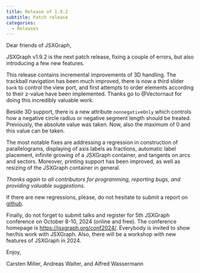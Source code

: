 ```yaml
---
title: Release of 1.9.2
subtitle: Patch release
categories:
  - Releases
---
```


Dear friends of JSXGraph,

JSXGraph v1.9.2 is the next patch release, fixing a couple of errors, but also introducing a few new features.

This release contains incremental improvements of 3D handling. The trackball navigation has been much improved, there is now a third slider `bank` to control the view port, and first attempts to order elements according to their z-value have been implemented. Thanks go to @Vectornaut for doing this incredibly valuable work. 

Beside 3D support, there is a new attribute `nonnegativeOnly` which controls how a negative circle radius or negative segment length should be treated. Previously, the absolute value was taken. Now, also the maximum of 0 and this value can be taken.

The most notable fixes are addressing a regression in construction of parallelograms,  displaying of axis labels as fractions, automatic label placement, infinite growing of a JSXGraph container, and tangents on arcs and sectors. Moreover, printing support has been improved, as well as resizing of the JSXGraph container in general.

*Thanks again to all contributors for programming, reporting bugs, and providing valuable suggestions.*

If there are new regressions, please, do not hesitate to submit a report on [github](https://github.com/jsxgraph/jsxgraph).

Finally, do not forget to submit talks and register for 5th JSXGraph conference on October 8-10, 2024 (online and free). The conference homepage is <https://jsxgraph.org/conf2024/>. Everybody is invited to show her/his work with JSXGraph. Also, there will be a workshop with new features of JSXGraph in 2024.


Enjoy, 

Carsten Miller, Andreas Walter, and Alfred Wassermann

